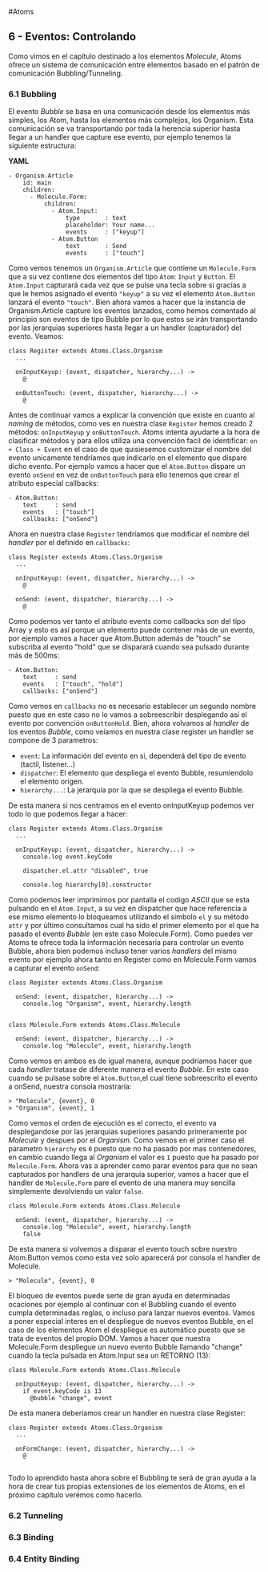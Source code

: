 #Atoms
## 6 - Eventos: Controlando

Como vimos en el capítulo destinado a los elementos *Molecule*, Atoms ofrece un sistema de comunicación entre elementos basado en el patrón de comunicación Bubbling/Tunneling. 


### 6.1 Bubbling
El evento *Bubble* se basa en una comunicación desde los elementos más simples, los Atom, hasta los elementos más complejos, los Organism. Esta comunicación se va transportando por toda la herencia superior hasta llegar a un handler que capture ese evento, por ejemplo tenemos la siguiente estructura:

**YAML**

```
- Organism.Article
    id: main
    children:
      - Molecule.Form:
          children:
            - Atom.Input:
                type       : text
                placeholder: Your name...
                events     : ["keyup"]
            - Atom.Button
                text       : Send
                events     : ["touch"]
```

Como vemos tenemos un `Organism.Article` que contiene un `Molecule.Form` que a su vez contiene dos elementos del tipo `Atom`: `Input` y `Button`. El `Atom.Input` capturará cada vez que se pulse una tecla sobre si gracias a que le hemos asignado el evento `"keyup"` a su vez el elemento `Atom.Button` lanzará el  evento `"touch"`. Bien ahora vamos a hacer que la instancia de Organism.Article capture los eventos lanzados, como hemos comentado al principio son eventos de tipo Bubble por lo que estos se irán transportando por las jerarquias superiores hasta llegar a un handler (capturador) del evento. Veamos:

```
class Register extends Atoms.Class.Organism
  ...
  
  onInputKeyup: (event, dispatcher, hierarchy...) ->
    @
  
  onButtonTouch: (event, dispatcher, hierarchy...) ->
    @
```

Antes de continuar vamos a explicar la convención que existe en cuanto al *naming* de métodos, como ves en nuestra clase `Register` hemos creado 2 métodos: `onInputKeyup` y `onButtonTouch`. Atoms intenta ayudarte a la hora de clasificar métodos y para ellos utiliza una convención facil de identificar: `on + Class + Event` en el caso de que quisiesemos customizar el nombre del evento unicamente tendríamos que indicarlo en el elemento que dispare dicho evento. Por ejemplo vamos a hacer que el `Atom.Button` dispare un evento `onSend` en vez de `onButtonTouch` para ello tenemos que crear el atributo especial callbacks:

```
- Atom.Button:
    text     : send
    events   : ["touch"]
    callbacks: ["onSend"]
```

Ahora en nuestra clase `Register` tendríamos que modificar el nombre del *handler* por el definido en `callbacks`:

```
class Register extends Atoms.Class.Organism
  ...
  
  onInputKeyup: (event, dispatcher, hierarchy...) ->
    @
    
  onSend: (event, dispatcher, hierarchy...) ->
    @
```

Como podemos ver tanto el atributo events como callbacks son del tipo Array y esto es así porque un elemento puede contener más de un evento, por ejemplo vamos a hacer que Atom.Button además de "touch" se subscriba al evento "hold" que se disparará cuando sea pulsado durante más de 500ms:

```
- Atom.Button:
    text     : send
    events   : ["touch", "hold"]
    callbacks: ["onSend"]
```

Como vemos en `callbacks` no es necesario establecer un segundo nombre puesto que en este caso no lo vamos a sobreescribir desplegando así el evento por convención `onButtonHold`. Bien, ahora volvamos al *handler* de los eventos *Bubble*, como veíamos en nuestra clase register un handler se compone de 3 parametros: 

  - `event`: La información del evento en si, dependerá del tipo de evento (tactil, listener...)
  - `dispatcher`: El elemento que despliega el evento Bubble, resumiendolo el elemento origen.
  - `hierarchy...`: La jerarquia por la que se despliega el evento Bubble.
  
De esta manera si nos centramos en el evento onInputKeyup podemos ver todo lo que podemos llegar a hacer:

```
class Register extends Atoms.Class.Organism
  ...
  
  onInputKeyup: (event, dispatcher, hierarchy...) ->
    console.log event.keyCode
    
    dispatcher.el.attr "disabled", true
    
    console.log hierarchy[0].constructor
``` 

Como podemos leer imprimimos por pantalla el codigo *ASCII* que se esta pulsando en el `Atom.Input`, a su vez en dispatcher que hace referencia a ese mismo elemento lo bloqueamos utilizando el simbolo `el` y su método `attr` y por último consultamos cual ha sido el primer elemento por el que ha pasado el evento *Bubble* (en este caso Molecule.Form). Como puedes ver Atoms te ofrece toda la información necesaria para controlar un evento Bubble, ahora bien podemos incluso tener varios *handlers* del mismo evento por ejemplo ahora tanto en Register como en Molecule.Form vamos a capturar el evento `onSend`:

```
class Register extends Atoms.Class.Organism

  onSend: (event, dispatcher, hierarchy...) ->
    console.log "Organism", event, hierarchy.length


class Molecule.Form extends Atoms.Class.Molecule

  onSend: (event, dispatcher, hierarchy...) ->
    console.log "Molecule", event, hierarchy.length
``` 

Como vemos en ambos es de igual manera, aunque podríamos hacer que cada *handler* tratase de diferente manera el evento *Bubble*. En este caso cuando se pulsase sobre el `Atom.Button`,el cual tiene sobreescrito el evento a onSend, nuestra consola mostraría:

```
> "Molecule", {event}, 0
> "Organism", {event}, 1
```

Como vemos el orden de ejecución es el correcto, el evento va desplegandose por las jerarquias superiores pasando primeramente por *Molecule* y despues por el *Organism*. Como vemos en el primer caso el parametro `hierarchy` es `0` puesto que no ha pasado por mas contenedores, en cambio cuando llega al *Organism*  el valor es `1` puesto que ha pasado por `Molecule.Form`. Ahora vas a aprender como parar eventos para que no sean capturados por handlers de una jerarquia superior, vamos a hacer que el handler de `Molecule.Form` pare el evento de una manera muy sencilla simplemente devolviendo un valor `false`.

```
class Molecule.Form extends Atoms.Class.Molecule

  onSend: (event, dispatcher, hierarchy...) ->
    console.log "Molecule", event, hierarchy.length
    false 
```

De esta manera si volvemos a disparar el evento touch sobre nuestro Atom.Button vemos como esta vez solo aparecerá por consola el handler de Molecule.

```
> "Molecule", {event}, 0
```

El bloqueo de eventos puede serte de gran ayuda en determinadas ocaciones por ejemplo al continuar con el Bubbling cuando el evento cumpla determinadas reglas, o incluso para lanzar nuevos eventos. Vamos a poner especial interes en el despliegue de nuevos eventos Bubble, en el caso de los elementos Atom el despliegue es automático puesto que se trata de eventos del propio DOM. Vamos a hacer que nuestra Molecule.Form despliegue un nuevo evento Bubble llamando "change" cuando la tecla pulsada en Atom.Input sea un RETORNO (13):

```
class Molecule.Form extends Atoms.Class.Molecule
  
  onInputKeyup: (event, dispatcher, hierarchy...) ->
    if event.keyCode is 13
      @bubble "change", event
```

De esta manera deberíamos crear un handler en nuestra clase Register:

```
class Register extends Atoms.Class.Organism
  ...
  
  onFormChange: (event, dispatcher, hierarchy...) ->
    @
    
```


Todo lo aprendido hasta ahora sobre el Bubbling te será de gran ayuda a la hora de crear tus propias extensiones de los elementos de Atoms, en el próximo capítulo verémos como hacerlo.


### 6.2 Tunneling


### 6.3 Binding


### 6.4 Entity Binding
